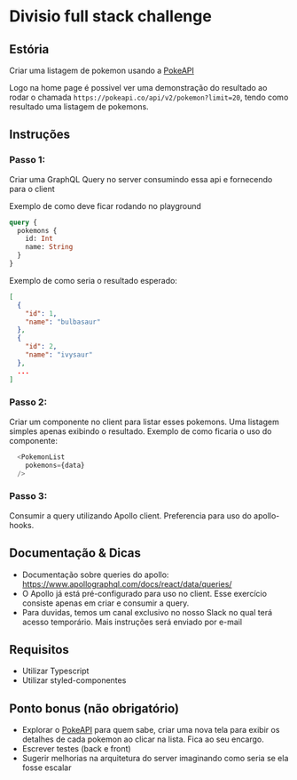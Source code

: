 # Divisio full stack challenge

## Estória
Criar uma listagem de pokemon usando a [PokeAPI](https://pokeapi.co/)

Logo na home page é possivel ver uma demonstração do resultado ao rodar o chamada `https://pokeapi.co/api/v2/pokemon?limit=20`, tendo como resultado uma listagem de pokemons.

## Instruções

### Passo 1:
Criar uma GraphQL Query no server consumindo essa api e fornecendo para o client

Exemplo de como deve ficar rodando no playground
```graphql
query {
  pokemons {
    id: Int
    name: String
  }
}
```

Exemplo de como seria o resultado esperado:
```json
[
  {
    "id": 1,
    "name": "bulbasaur"
  },
  {
    "id": 2,
    "name": "ivysaur"
  },
  ...
]
```

### Passo 2:
Criar um componente no client para listar esses pokemons. Uma listagem simples apenas exibindo o resultado.
Exemplo de como ficaria o uso do componente:
```js
  <PokemonList
    pokemons={data}
  />
```

### Passo 3:
Consumir a query utilizando Apollo client. Preferencia para uso do apollo-hooks.

## Documentação & Dicas
- Documentação sobre queries do apollo: https://www.apollographql.com/docs/react/data/queries/
- O Apollo já está pré-configurado para uso no client. Esse exercício consiste apenas em criar e consumir a query.
- Para duvidas, temos um canal exclusivo no nosso Slack no qual terá acesso temporário. Mais instruções será enviado por e-mail

## Requisitos
- Utilizar Typescript
- Utilizar styled-componentes

## Ponto bonus (não obrigatório)
- Explorar o [PokeAPI](https://pokeapi.co/) para quem sabe, criar uma nova tela para exibir os detalhes de cada pokemon ao clicar na lista. Fica ao seu encargo.
- Escrever testes (back e front)
- Sugerir melhorias na arquitetura do server imaginando como seria se ela fosse escalar
